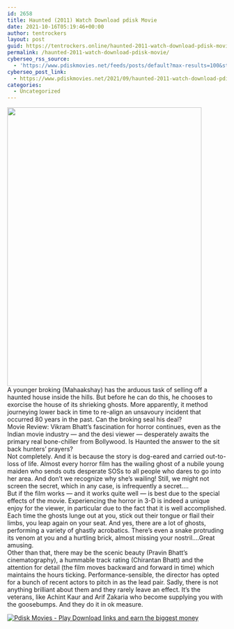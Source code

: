 ```yaml
---
id: 2658
title: Haunted (2011) Watch Download pdisk Movie
date: 2021-10-16T05:19:46+00:00
author: tentrockers
layout: post
guid: https://tentrockers.online/haunted-2011-watch-download-pdisk-movie/
permalink: /haunted-2011-watch-download-pdisk-movie/
cyberseo_rss_source:
  - 'https://www.pdiskmovies.net/feeds/posts/default?max-results=100&start-index=301'
cyberseo_post_link:
  - https://www.pdiskmovies.net/2021/09/haunted-2011-watch-download-pdisk-movie.html
categories:
  - Uncategorized
---
```

<div class="separator">
  <a href="https://1.bp.blogspot.com/-2HH9tXF1mo0/YUcuszPHzoI/AAAAAAAAAOg/PwYI7sI0i64DoKRZarWR3DqwtVT4mG3JgCLcBGAsYHQ/s1368/hujh.jpg" imageanchor="1"><img loading="lazy" border="0" data-original-height="1368" data-original-width="954" height="640" src="https://1.bp.blogspot.com/-2HH9tXF1mo0/YUcuszPHzoI/AAAAAAAAAOg/PwYI7sI0i64DoKRZarWR3DqwtVT4mG3JgCLcBGAsYHQ/w446-h640/hujh.jpg" width="446" /></a>
</div>

<div>
  <div>
    <span>A younger broking (Mahaakshay) has the arduous task of selling off a haunted house inside the hills. But before he can do this, he chooses to exorcise the house of its shrieking ghosts. More apparently, it method journeying lower back in time to re-align an unsavoury incident that occurred 80 years in the past. Can the broking seal his deal?</span>
  </div>
  
  <div>
    <span>Movie Review: Vikram Bhatt&#8217;s fascination for horror continues, even as the Indian movie industry &#8212; and the desi viewer &#8212; desperately awaits the primary real bone-chiller from Bollywood. Is Haunted the answer to the sit back hunters&#8217; prayers?</span>
  </div>
  
  <div>
    <span>Not completely. And it is because the story is dog-eared and carried out-to-loss of life. Almost every horror film has the wailing ghost of a nubile young maiden who sends outs desperate SOSs to all people who dares to go into her area. And don&#8217;t we recognize why she&#8217;s wailing! Still, we might not screen the secret, which in any case, is infrequently a secret&#8230;.</span>
  </div>
  
  <div>
    <span>But if the film works &#8212; and it works quite well &#8212; is best due to the special effects of the movie. Experiencing the horror in 3-D is indeed a unique enjoy for the viewer, in particular due to the fact that it is well accomplished. Each time the ghosts lunge out at you, stick out their tongue or flail their limbs, you leap again on your seat. And yes, there are a lot of ghosts, performing a variety of ghastly acrobatics. There&#8217;s even a snake protruding its venom at you and a hurtling brick, almost missing your nostril&#8230;.Great amusing.</span>
  </div>
  
  <div>
    <span>Other than that, there may be the scenic beauty (Pravin Bhatt&#8217;s cinematography), a hummable track rating (Chirantan Bhatt) and the attention for detail (the film moves backward and forward in time) which maintains the hours ticking. Performance-sensible, the director has opted for a bunch of recent actors to pitch in as the lead pair. Sadly, there is not anything brilliant about them and they rarely leave an effect. It&#8217;s the veterans, like Achint Kaur and Arif Zakaria who become supplying you with the goosebumps. And they do it in ok measure.</span>
  </div>
</div>

[![](https://1.bp.blogspot.com/-a93bp85aB6g/YUXjACCiX3I/AAAAAAAAbQE/GHmPI7h0af0tqn6tYzd0cdrDv9Hu9LUSACLcBGAsYHQ/s16000/Play_it_New-removebg-preview.png "Pdisk Movies - Play Download links and earn the biggest money")](https://kofilink.com/1/bnYybDY1MDAwcTA4?dn=1)